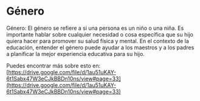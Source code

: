 # Género
Género: El género se refiere a si una persona es un niño o una niña. Es importante hablar sobre cualquier necesidad o cosa específica que su hijo quiera hacer para promover su salud física y mental. En el contexto de la educación, entender el género puede ayudar a los maestros y a los padres a planificar la mejor experiencia educativa para su hijo.

Puedes encontrar más sobre esto en: [https://drive.google.com/file/d/1au51uKAY-6t1Sabx47W3eCJkBBDn10ns/view#page=33](https://drive.google.com/file/d/1au51uKAY-6t1Sabx47W3eCJkBBDn10ns/view#page=33)
